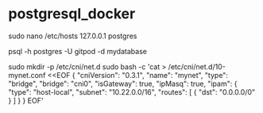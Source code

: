 # postgresql_docker

sudo nano /etc/hosts
127.0.0.1 postgres

psql -h postgres -U gitpod -d mydatabase



sudo mkdir -p /etc/cni/net.d
sudo bash -c 'cat > /etc/cni/net.d/10-mynet.conf <<EOF
{
  "cniVersion": "0.3.1",
  "name": "mynet",
  "type": "bridge",
  "bridge": "cni0",
  "isGateway": true,
  "ipMasq": true,
  "ipam": {
    "type": "host-local",
    "subnet": "10.22.0.0/16",
    "routes": [
      { "dst": "0.0.0.0/0" }
    ]
  }
}
EOF'